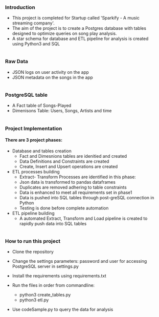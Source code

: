 ### Introduction
- This project is completed for Startup called 'Sparkify - A music streaming company'. 
- The aim of the project is to create a Postgres database with tables designed to optimize queries on song play analysis. 
- A star schema for database and ETL pipeline for analysis is created using Python3 and SQL
#

### Raw Data
- JSON logs on user activity on the app
- JSON metadata on the songs in the app
#

### PostgreSQL table
- A Fact table of Songs-Played
- Dimenisons Table: Users, Songs, Artists and time 
#

### Project Implementation
#### There are 3 project phases: 
- Database and tables creation
   * Fact and Dimesnions tables are idenitied and created
   - Data Definitions and Constraints are created
   - Create, Insert and Upsert operations are created 
- ETL processes building
   * Extract- Transform Processes are identified in this phase: 
   - Json data is transformed to pandas dataframes
   - Duplicates are removed adhering to table constraints
   - Data is enhanced to meet all requirements set in phase1
   - Data is pushed into SQL tables through post-greSQL connection in Python
   - Testing is done before complete automation
- ETL pipeline building
   * A automated Extract, Transform and Load pipeline is created to rapidly push data into SQL tables
 # 
 
 ### How to run this project
 - Clone the repository
 
 - Change the settings parameters: password and user for accessing PostgreSQL server in settings.py
 
 - Install the requirements using requirements.txt
 
 - Run the files in order from commandline:
      * python3 create_tables.py
      - python3 etl.py
 - Use codeSample.py to query the data for analysis
   #      
  
